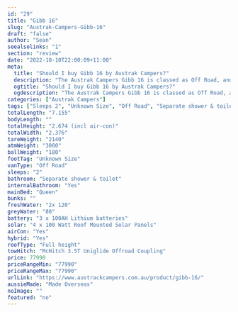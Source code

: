 ```yaml
---
id: "29"
title: "Gibb 16"
slug: "Austrak-Campers-Gibb-16"
draft: "false"
author: "Sean"
seealsolinks: "1"
section: "review"
date: "2022-10-10T22:00:09+11:00"
meta:
  title: "Should I buy Gibb 16 by Austrak Campers?"
  description: "The Austrak Campers Gibb 16 is classed as Off Road, and sleeps 2 people. It is Made Overseas and comes in at Unknown Size. It generally has Separate shower & toilet."
  ogtitle: "Should I buy Gibb 16 by Austrak Campers?"
  ogdescription: "The Austrak Campers Gibb 16 is classed as Off Road, and sleeps 2 people. It is Made Overseas and comes in at Unknown Size. It generally has Separate shower & toilet."
categories: ["Austrak Campers"]
tags: ["Sleeps 2", "Unknown Size", "Off Road", "Separate shower & toilet", "Full height", "70 - 80k", "Made Overseas"]
totalLength: "7.155"
bodyLength: ""
totalHeight: "2.674 (incl air-con)"
totalWidth: "2.376"
tareWeight: "2140"
atmWeight: "3000"
ballWeight: "180"
footTag: "Unknown Size"
vanType: "Off Road"
sleeps: "2"
bathroom: "Separate shower & toilet"
internalBathroom: "Yes"
mainBed: "Queen"
bunks: ""
freshWater: "2x 120"
greyWater: "80"
battery: "3 x 100AH Lithium batteries"
solar: "4 x 100 Watt Roof Mounted Solar Panels"
airCon: "Yes"
hybrid: "Yes"
roofType: "Full height"
towHitch: "McHitch 3.5T Uniglide Offroad Coupling"
price: 77990
priceRangeMin: "77990"
priceRangeMax: "77990"
urlLink: "https://www.austrackcampers.com.au/product/gibb-16/"
aussieMade: "Made Overseas"
noImage: ""
featured: "no"
---
```

